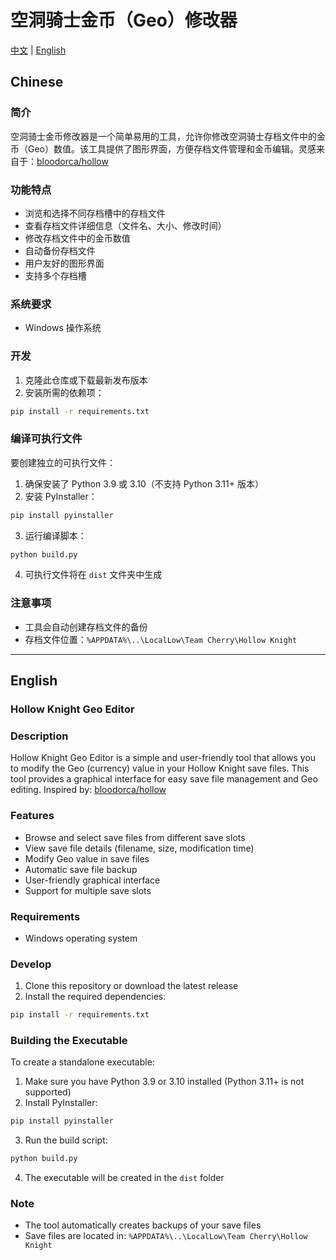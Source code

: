 # 空洞骑士金币（Geo）修改器

[中文](#chinese) | [English](#english)

## Chinese

### 简介
空洞骑士金币修改器是一个简单易用的工具，允许你修改空洞骑士存档文件中的金币（Geo）数值。该工具提供了图形界面，方便存档文件管理和金币编辑。灵感来自于：[bloodorca/hollow](https://github.com/bloodorca/hollow)

### 功能特点
- 浏览和选择不同存档槽中的存档文件
- 查看存档文件详细信息（文件名、大小、修改时间）
- 修改存档文件中的金币数值
- 自动备份存档文件
- 用户友好的图形界面
- 支持多个存档槽

### 系统要求
- Windows 操作系统

### 开发
1. 克隆此仓库或下载最新发布版本
2. 安装所需的依赖项：
```bash
pip install -r requirements.txt
```

### 编译可执行文件
要创建独立的可执行文件：

1. 确保安装了 Python 3.9 或 3.10（不支持 Python 3.11+ 版本）
2. 安装 PyInstaller：
```bash
pip install pyinstaller
```
3. 运行编译脚本：
```bash
python build.py
```
4. 可执行文件将在 `dist` 文件夹中生成

### 注意事项
- 工具会自动创建存档文件的备份
- 存档文件位置：`%APPDATA%\..\LocalLow\Team Cherry\Hollow Knight`

---

## English

### Hollow Knight Geo Editor

### Description
Hollow Knight Geo Editor is a simple and user-friendly tool that allows you to modify the Geo (currency) value in your Hollow Knight save files. This tool provides a graphical interface for easy save file management and Geo editing. Inspired by: [bloodorca/hollow](https://github.com/bloodorca/hollow)

### Features
- Browse and select save files from different save slots
- View save file details (filename, size, modification time)
- Modify Geo value in save files
- Automatic save file backup
- User-friendly graphical interface
- Support for multiple save slots

### Requirements
- Windows operating system

### Develop
1. Clone this repository or download the latest release
2. Install the required dependencies:
```bash
pip install -r requirements.txt
```

### Building the Executable
To create a standalone executable:

1. Make sure you have Python 3.9 or 3.10 installed (Python 3.11+ is not supported)
2. Install PyInstaller:
```bash
pip install pyinstaller
```
3. Run the build script:
```bash
python build.py
```
4. The executable will be created in the `dist` folder

### Note
- The tool automatically creates backups of your save files
- Save files are located in: `%APPDATA%\..\LocalLow\Team Cherry\Hollow Knight`
